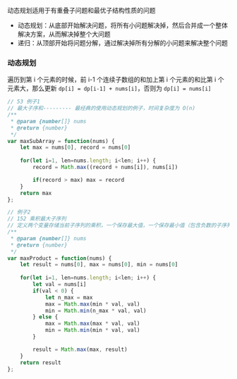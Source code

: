 动态规划适用于有重叠子问题和最优子结构性质的问题

- 动态规划：从底部开始解决问题，将所有小问题解决掉，然后合并成一个整体解决方案，从而解决掉整个大问题
- 递归：从顶部开始将问题分解，通过解决掉所有分解的小问题来解决整个问题

### 动态规划
遍历到第 i 个元素的时候，前 i-1 个连续子数组的和加上第 i 个元素的和比第 i 个元素大，那么更新 `dp[i] = dp[i-1] + nums[i]`，否则为 `dp[i] = nums[i]`


```js
// 53 例子1
// 最大子序和--------- 最经典的使用动态规划的例子，时间复杂度为 O(n)
/**
 * @param {number[]} nums
 * @return {number}
 */
var maxSubArray = function(nums) {
    let max = nums[0], record = nums[0]
    
    for(let i=1, len=nums.length; i<len; i++) {
        record = Math.max((record + nums[i]), nums[i])

        if(record > max) max = record
    }
    return max
};
```

```js
// 例子2
// 152 乘积最大子序列
// 定义两个变量存储当前子序列的乘积，一个保存最大值，一个保存最小值（包含负数的子序列）
/**
 * @param {number[]} nums
 * @return {number}
 */
var maxProduct = function(nums) {
    let result = nums[0], max = nums[0], min = nums[0]
    
    for(let i=1, len=nums.length; i<len; i++) {
        let val = nums[i]
        if(val < 0) {
            let n_max = max
            max = Math.max(min * val, val)
            min = Math.min(n_max * val, val)
        } else {
            max = Math.max(max * val, val)
            min = Math.min(min * val, val)
        }

        result = Math.max(max, result)
    }
    return result
};
```
